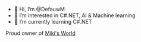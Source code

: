 - 👋 Hi, I’m @DefauwM
- 👀 I’m interested in C#.NET, AI & Machine learning
- 🌱 I’m currently learning C#.NET
<!---
- 💞️ I’m looking to collaborate on ...
- 📫 How to reach me: michiel.defauw@hotmail.com
--->

Proud owner of [Miki's World](https://mikisworld.be "e-commerce store in puzzles and games")


<!---
DefauwM/DefauwM is a ✨ special ✨ repository because its `README.md` (this file) appears on your GitHub profile.
You can click the Preview link to take a look at your changes.
--->
